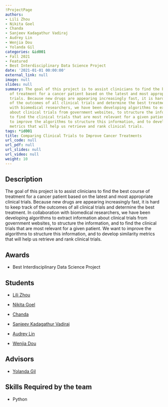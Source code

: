 ```yaml
---
!ProjectPage
authors:
- Lili Zhou
- Nikita Goel
- Chanda
- Sanjeev Kadagathur Vadiraj
- Audrey Lin
- Wenjia Dou
- Yolanda Gil
categories: &id001
- Fall 2021
- Featured
- Best Interdisciplinary Data Science Project
date: '2021-01-01 00:00:00'
external_link: null
image: null
slides: null
summary: The goal of this project is to assist clinicians to find the best course
  of treatment for a cancer patient based on the latest and most appropriate clinical
  trials. Because new drugs are appearing increasingly fast, it is hard to keep track
  of the outcomes of all clinical trials and determine the best treatment. In collaboration
  with biomedical researchers, we have been developing algorithms to extract information
  about clinical trials from government websites, to structure the information, and
  to find the clinical trials that are most relevant for a given patient. We want
  to improve the algorithms to structure this information, and to develop similarity
  metrics that will help us retrieve and rank clinical trials.
tags: *id001
title: Comparing Clinical Trials to Improve Cancer Treatments
url_code: null
url_pdf: null
url_slides: null
url_video: null
weight: 10
---
```

## Description

The goal of this project is to assist clinicians to find the best course of treatment for a cancer patient based on the latest and most appropriate clinical trials. Because new drugs are appearing increasingly fast, it is hard to keep track of the outcomes of all clinical trials and determine the best treatment. In collaboration with biomedical researchers, we have been developing algorithms to extract information about clinical trials from government websites, to structure the information, and to find the clinical trials that are most relevant for a given patient. We want to improve the algorithms to structure this information, and to develop similarity metrics that will help us retrieve and rank clinical trials.



## Awards
* Best Interdisciplinary Data Science Project





## Students

* [Lili Zhou](../../../author/lili-zhou)

* [Nikita Goel](../../../author/nikita-goel)

* [Chanda](../../../author/chanda-)

* [Sanjeev Kadagathur Vadiraj](../../../author/sanjeev-kadagathurvadiraj)

* [Audrey Lin](../../../author/audrey-lin)

* [Wenjia Dou](../../../author/wenjia-dou)

## Advisors

* [Yolanda Gil](../../../author/yolanda-gil)

## Skills Required by the team


* Python